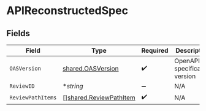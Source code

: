 # APIReconstructedSpec


## Fields

| Field                                                            | Type                                                             | Required                                                         | Description                                                      |
| ---------------------------------------------------------------- | ---------------------------------------------------------------- | ---------------------------------------------------------------- | ---------------------------------------------------------------- |
| `OASVersion`                                                     | [shared.OASVersion](../../models/shared/oasversion.md)           | :heavy_check_mark:                                               | OpenAPI specification version                                    |
| `ReviewID`                                                       | **string*                                                        | :heavy_minus_sign:                                               | N/A                                                              |
| `ReviewPathItems`                                                | [][shared.ReviewPathItem](../../models/shared/reviewpathitem.md) | :heavy_check_mark:                                               | N/A                                                              |